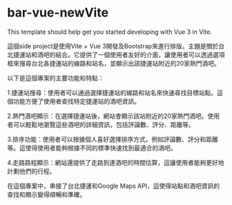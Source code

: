 # bar-vue-newVite

This template should help get you started developing with Vue 3 in Vite.

這個side project是使用Vite + Vue 3開發及Bootstrap來進行排版，主題是關於台北捷運站和酒吧的結合。它提供了一個使用者友好的介面，讓使用者可以透過選項框來搜尋台北各捷運站的線路和站名，並顯示出該捷運站附近的20家熱門酒吧。

以下是這個專案的主要功能和特點：

1.捷運站搜尋：使用者可以通過選擇捷運站的線路和站名來快速尋找目標站點。這個功能方便了使用者查找特定捷運站的酒吧資訊。

2.熱門酒吧顯示：在選擇捷運站後，網站會顯示該站附近的20家熱門酒吧。使用者可以輕鬆地瀏覽這些酒吧的詳細資訊，包括評論數、評分、距離等。

3.排序功能：使用者可以根據個人喜好選擇排序方式，例如評論數、評分和距離等。這使得使用者能夠根據不同的標準快速找到最適合的酒吧。

4.走路路程顯示：網站還提供了走路到達酒吧的時間估算，這讓使用者能夠更好地計劃他們的行程。


在這個專案中，串接了台北捷運和Google Maps API，這使得站點和酒吧資訊的查找和顯示變得順暢和準確。
